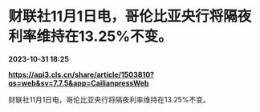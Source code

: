 # 财联社11月1日电，哥伦比亚央行将隔夜利率维持在13.25%不变。

**2023-10-31 18:25**

**https://api3.cls.cn/share/article/1503810?os=web&sv=7.7.5&app=CailianpressWeb**

财联社11月1日电，哥伦比亚央行将隔夜利率维持在13.25%不变。